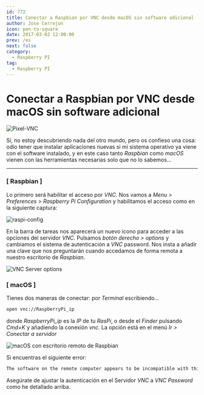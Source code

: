 ```yaml
---
id: 772
title: Conectar a Raspbian por VNC desde macOS sin software adicional
author: Jose Cerrejon
icon: pen-to-square
date: 2017-03-02 12:00:00
prev: /es
next: false
category:
  - Raspberry PI
tag:
  - Raspberry PI
---
```


# Conectar a Raspbian por VNC desde macOS sin software adicional

![Pixel-VNC](/images/2017/03/pixel-raspbian-vnc.jpg)

Si, no estoy descubriendo nada del otro mundo, pero os confieso una cosa: odio tener que instalar aplicaciones nuevas si mi sistema operativo ya viene con el software instalado, y en este caso tanto *Raspbian* como *macOS* vienen con las herramientas necesarias solo que no lo sabemos...

- - -
### [ Raspbian ]

Lo primero será habilitar el acceso por *VNC*. Nos vamos a *Menu > Preferences > Raspberry Pi Configuration* y habilitamos el acceso como en la siguiente captura:

![raspi-config](/images/2017/03/raspi-config.png)

En la barra de tareas nos aparecerá un nuevo icono para acceder a las opciones del servidor *VNC*. Pulsamos *botón derecho > options* y cambiamos el sistema de autenticación a *VNC* password. Nos insta a añadir una clave que nos preguntarán cuando accedamos de forma remota a nuestro escritorio de *Raspbian*.

![VNC Server options](/images/2017/03/vnc_01.jpg "VNC Server options")

### [ macOS ]

Tienes dos maneras de conectar: por *Terminal* escribiendo...

```bash
open vnc://RaspberryPi_ip
```

donde *RaspberryPi_ip* es la *IP* de tu *RasPi*, o desde el *Finder* pulsando *Cmd+K* y añadiendo la conexión *vnc*. La opción está en el menú *Ir > Conectar a servidor*

![macOS con escritorio remoto de Raspbian](/images/2017/03/vnc_02.jpg "macOS con escritorio remoto de Raspbian")

Si encuentras el siguiente error:

```bash
The software on the remote computer appears to be incompatible with this version of Screen Sharing.
```

Asegúrate de ajustar la autenticación en el Servidor *VNC* a *VNC Password* como he detallado arriba.